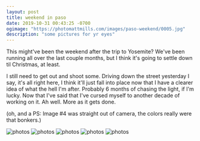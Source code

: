 ```yaml
---
layout: post
title: weekend in paso
date: 2019-10-31 00:43:25 -0700
ogimage: "https://photomattmills.com/images/paso-weekend/0005.jpg"
description: "some pictures for yr eyes"
---
```


This might've been the weekend after the trip to Yosemite? We've been running all over the last couple months, but I think it's going to settle down til Christmas, at least.

I still need to get out and shoot some. Driving down the street yesterday I say, it's all right here, I think it'll just fall into place now that I have a clearer idea of what the hell I'm after. Probably 6 months of chasing the light, if I'm lucky. Now that I've said that I've cursed myself to another decade of working on it. Ah well. More as it gets done.

(oh, and a PS: Image #4 was straight out of camera, the colors really were that bonkers.)

<span style="display:block;" class="center">
  <img src='https://photomattmills.com/images/paso-weekend/0001.jpg' alt="photos">
<span class="caption"></span>
<img src='https://photomattmills.com/images/paso-weekend/0002.jpg' alt="photos">
<span class="caption"></span>
<img src='https://photomattmills.com/images/paso-weekend/0003.jpg' alt="photos">
<span class="caption"></span>
<img src='https://photomattmills.com/images/paso-weekend/0004.jpg' alt="photos">
<span class="caption"></span>
<img src='https://photomattmills.com/images/paso-weekend/0005.jpg' alt="photos">
<span class="caption"></span>
</span>
